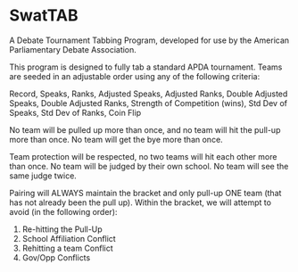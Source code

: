 SwatTAB
=======

A Debate Tournament Tabbing Program, developed for use by the American Parliamentary Debate Association.

This program is designed to fully tab a standard APDA tournament. Teams are seeded in an adjustable order using any of the following criteria:

Record, Speaks, Ranks, Adjusted Speaks, Adjusted Ranks, Double Adjusted Speaks, Double Adjusted Ranks, Strength of 
Competition (wins), Std Dev of Speaks, Std Dev of Ranks, Coin Flip

No team will be pulled up more than once, and no team will hit the pull-up more than once. No team will get the bye more than once. 

Team protection will be respected, no two teams will hit each other more than once. 
No team will be judged by their own school. No team will see the same judge twice.

Pairing will ALWAYS maintain the bracket and only pull-up ONE team (that has not already been the pull up). Within the bracket, we will attempt to avoid (in the following order):
1) Re-hitting the Pull-Up
2) School Affiliation Conflict
3) Rehitting a team Conflict
4) Gov/Opp Conflicts
